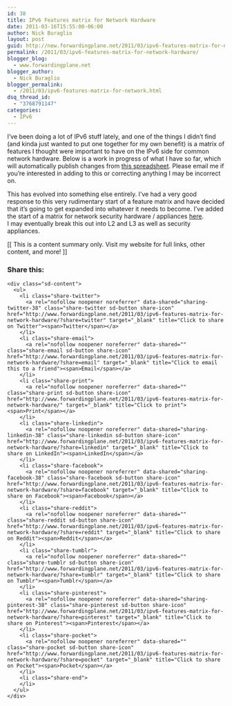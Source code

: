 ```yaml
---
id: 38
title: IPv6 Features matrix for Network Hardware
date: 2011-03-16T15:55:00-06:00
author: Nick Buraglio
layout: post
guid: http://new.forwardingplane.net/2011/03/ipv6-features-matrix-for-network-hardware/
permalink: /2011/03/ipv6-features-matrix-for-network-hardware/
blogger_blog:
  - www.forwardingplane.net
blogger_author:
  - Nick Buraglio
blogger_permalink:
  - /2011/03/ipv6-features-matrix-for-network.html
dsq_thread_id:
  - "3768791147"
categories:
  - IPv6
---
```

I&#8217;ve been doing a lot of IPv6 stuff lately, and one of the things I didn&#8217;t find (and kinda just wanted to put one together for my own benefit) is a matrix of features I thought were important to have on the IPv6 side for common network hardware. Below is a work in progress of what I have so far, which will automatically publish changes from [this spreadsheet](http://bit.ly/network-hardware-v6-feature-matrix). Please email me if you&#8217;re interested in adding to this or correcting anything I may be incorrect on. 



This has evolved into something else entirely. I&#8217;ve had a very good response to this very rudimentary start of a feature matrix and have decided that it&#8217;s going to get expanded into whatever it needs to become. I&#8217;ve added the start of a matrix for network security hardware / appliances [here](http://www.forwardingplane.net/bit.ly/ipv6-security-matrix).  
I may eventually break this out into L2 and L3 as well as security appliances.

<div>
  [[ This is a content summary only. Visit my website for full links, other content, and more! ]]
</div>

<div class="sharedaddy sd-sharing-enabled">
  <div class="robots-nocontent sd-block sd-social sd-social-icon-text sd-sharing">
    <h3 class="sd-title">
      Share this:
    </h3>
    
    <div class="sd-content">
      <ul>
        <li class="share-twitter">
          <a rel="nofollow noopener noreferrer" data-shared="sharing-twitter-38" class="share-twitter sd-button share-icon" href="http://www.forwardingplane.net/2011/03/ipv6-features-matrix-for-network-hardware/?share=twitter" target="_blank" title="Click to share on Twitter"><span>Twitter</span></a>
        </li>
        <li class="share-email">
          <a rel="nofollow noopener noreferrer" data-shared="" class="share-email sd-button share-icon" href="http://www.forwardingplane.net/2011/03/ipv6-features-matrix-for-network-hardware/?share=email" target="_blank" title="Click to email this to a friend"><span>Email</span></a>
        </li>
        <li class="share-print">
          <a rel="nofollow noopener noreferrer" data-shared="" class="share-print sd-button share-icon" href="http://www.forwardingplane.net/2011/03/ipv6-features-matrix-for-network-hardware/" target="_blank" title="Click to print"><span>Print</span></a>
        </li>
        <li class="share-linkedin">
          <a rel="nofollow noopener noreferrer" data-shared="sharing-linkedin-38" class="share-linkedin sd-button share-icon" href="http://www.forwardingplane.net/2011/03/ipv6-features-matrix-for-network-hardware/?share=linkedin" target="_blank" title="Click to share on LinkedIn"><span>LinkedIn</span></a>
        </li>
        <li class="share-facebook">
          <a rel="nofollow noopener noreferrer" data-shared="sharing-facebook-38" class="share-facebook sd-button share-icon" href="http://www.forwardingplane.net/2011/03/ipv6-features-matrix-for-network-hardware/?share=facebook" target="_blank" title="Click to share on Facebook"><span>Facebook</span></a>
        </li>
        <li class="share-reddit">
          <a rel="nofollow noopener noreferrer" data-shared="" class="share-reddit sd-button share-icon" href="http://www.forwardingplane.net/2011/03/ipv6-features-matrix-for-network-hardware/?share=reddit" target="_blank" title="Click to share on Reddit"><span>Reddit</span></a>
        </li>
        <li class="share-tumblr">
          <a rel="nofollow noopener noreferrer" data-shared="" class="share-tumblr sd-button share-icon" href="http://www.forwardingplane.net/2011/03/ipv6-features-matrix-for-network-hardware/?share=tumblr" target="_blank" title="Click to share on Tumblr"><span>Tumblr</span></a>
        </li>
        <li class="share-pinterest">
          <a rel="nofollow noopener noreferrer" data-shared="sharing-pinterest-38" class="share-pinterest sd-button share-icon" href="http://www.forwardingplane.net/2011/03/ipv6-features-matrix-for-network-hardware/?share=pinterest" target="_blank" title="Click to share on Pinterest"><span>Pinterest</span></a>
        </li>
        <li class="share-pocket">
          <a rel="nofollow noopener noreferrer" data-shared="" class="share-pocket sd-button share-icon" href="http://www.forwardingplane.net/2011/03/ipv6-features-matrix-for-network-hardware/?share=pocket" target="_blank" title="Click to share on Pocket"><span>Pocket</span></a>
        </li>
        <li class="share-end">
        </li>
      </ul>
    </div>
  </div>
</div>